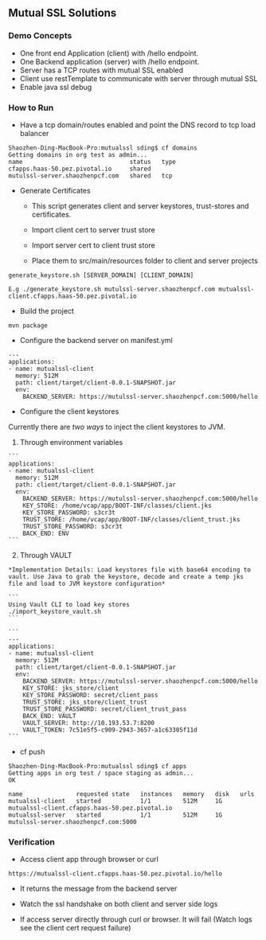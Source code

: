 ## Mutual SSL Solutions

### Demo Concepts

* One front end Application (client) with /hello endpoint.
* One Backend application (server) with /hello endpoint.
* Server has a TCP routes with mutual SSL enabled
* Client use restTemplate to communicate with server through mutual SSL
* Enable java ssl debug

### How to Run

* Have a tcp domain/routes enabled and point the DNS record to tcp load balancer

```
Shaozhen-Ding-MacBook-Pro:mutualssl sding$ cf domains
Getting domains in org test as admin...
name                              status   type
cfapps.haas-50.pez.pivotal.io     shared
mutulssl-server.shaozhenpcf.com   shared   tcp
```

* Generate Certificates

  * This script generates client and server keystores, trust-stores and certificates.

  * Import client cert to server trust store
  * Import server cert to client trust store
  * Place them to src/main/resources folder to client and server projects



```
generate_keystore.sh [SERVER_DOMAIN] [CLIENT_DOMAIN]

E.g ./generate_keystore.sh mutulssl-server.shaozhenpcf.com mutualssl-client.cfapps.haas-50.pez.pivotal.io
```

* Build the project

```
mvn package
```

* Configure the backend server on manifest.yml

```
---
applications:
- name: mutualssl-client
  memory: 512M
  path: client/target/client-0.0.1-SNAPSHOT.jar
  env:
    BACKEND_SERVER: https://mutulssl-server.shaozhenpcf.com:5000/hello

```

* Configure the client keystores

Currently there are *two ways* to inject the client keystores to JVM.

  1. Through environment variables

    ```   
    applications:
    - name: mutualssl-client
      memory: 512M
      path: client/target/client-0.0.1-SNAPSHOT.jar
      env:
        BACKEND_SERVER: https://mutulssl-server.shaozhenpcf.com:5000/hello
        KEY_STORE: /home/vcap/app/BOOT-INF/classes/client.jks
        KEY_STORE_PASSWORD: s3cr3t
        TRUST_STORE: /home/vcap/app/BOOT-INF/classes/client_trust.jks
        TRUST_STORE_PASSWORD: s3cr3t
        BACK_END: ENV  
    ```

  2. Through VAULT

    *Implementation Details: Load keystores file with base64 encoding to vault. Use Java to grab the keystore, decode and create a temp jks file and load to JVM keystore configuration*

    ```
    Using Vault CLI to load key stores
    ./import_keystore_vault.sh
    ```

    ```
    ---
    applications:
    - name: mutualssl-client
      memory: 512M
      path: client/target/client-0.0.1-SNAPSHOT.jar
      env:
        BACKEND_SERVER: https://mutulssl-server.shaozhenpcf.com:5000/hello
        KEY_STORE: jks_store/client
        KEY_STORE_PASSWORD: secret/client_pass
        TRUST_STORE: jks_store/client_trust
        TRUST_STORE_PASSWORD: secret/client_trust_pass
        BACK_END: VAULT
        VAULT_SERVER: http://10.193.53.7:8200
        VAULT_TOKEN: 7c51e5f5-c909-2943-3657-a1c63305f11d
    ```

* cf push

```
Shaozhen-Ding-MacBook-Pro:mutualssl sding$ cf apps
Getting apps in org test / space staging as admin...
OK

name               requested state   instances   memory   disk   urls
mutualssl-client   started           1/1         512M     1G     mutualssl-client.cfapps.haas-50.pez.pivotal.io
mutualssl-server   started           1/1         512M     1G     mutulssl-server.shaozhenpcf.com:5000
```

### Verification

* Access client app through browser or curl

```
https://mutualssl-client.cfapps.haas-50.pez.pivotal.io/hello
```

* It returns the message from the backend server

* Watch the ssl handshake on both client and server side logs

* If access server directly through curl or browser. It will fail (Watch logs see the client cert request failure)
